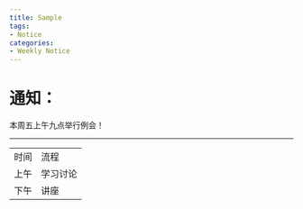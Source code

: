 ```yaml
---
title: Sample
tags:
- Notice
categories:
- Weekly Notice
---
```


# 通知：  
本周五上午九点举行例会！

<!-- more -->
---
<table >
   <tr>
      <td>时间</td>
      <td>流程</td>
   </tr>
   <tr>
      <td>上午</td>
      <td>学习讨论</td>
   </tr>
   <tr>
      <td>下午</td>
      <td>讲座</td>
   </tr>
</table>


